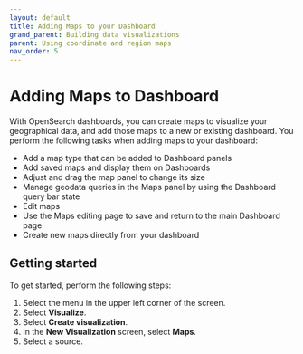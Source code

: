 ```yaml
---
layout: default
title: Adding Maps to your Dashboard
grand_parent: Building data visualizations
parent: Using coordinate and region maps
nav_order: 5
---
```


# Adding Maps to Dashboard

With OpenSearch dashboards, you can create maps to visualize your geographical data, and add those maps to a new or existing dashboard. You perform the following tasks when adding maps to your dashboard:

* Add a map type that can be added to Dashboard panels
* Add saved maps and display them on Dashboards
* Adjust and drag the map panel to change its size
* Manage geodata queries in the Maps panel by using the Dashboard query bar state
* Edit maps
* Use the Maps editing page to save and return to the main Dashboard page
* Create new maps directly from your dashboard


## Getting started

To get started, perform the following steps:

1. Select the menu in the upper left corner of the screen.
1. Select **Visualize**.
1. Select **Create visualization**.
1. In the **New Visualization** screen, select **Maps**. 
1. Select a source. 